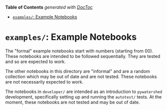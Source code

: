 <!-- START doctoc generated TOC please keep comment here to allow auto update -->
<!-- DON'T EDIT THIS SECTION, INSTEAD RE-RUN doctoc TO UPDATE -->
**Table of Contents**  *generated with [DocToc](https://github.com/thlorenz/doctoc)*

- [`examples/`: Example Notebooks](#examples-example-notebooks)

<!-- END doctoc generated TOC please keep comment here to allow auto update -->

`examples/`: Example Notebooks
========

The "formal" example notebooks start with numbers (starting from 00). These notebooks are
intended to be followed sequentially. They are tested and so are expected to work.

The other notebooks in this directory are "informal" and are a random collection which may be out of date and are not tested. These notebooks are not necessarily expected to work.

The notebooks in `developer/` are intended as an introduction to `pywatershed` development, 
specifically setting up and running the `autotest/` tests. At the moment, these notebooks are
not tested and may be out of date. 